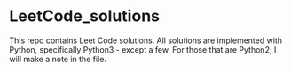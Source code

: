 # LeetCode_solutions

This repo contains Leet Code solutions. All solutions are implemented with Python, specifically Python3 - except a few. For those that are Python2, I will make a note in the file. 


